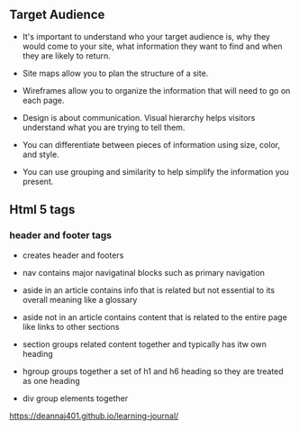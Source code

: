
## Target Audience

- It's important to understand who your target audience
is, why they would come to your site, what information
they want to find and when they are likely to return.

- Site maps allow you to plan the structure of a site.

 - Wireframes allow you to organize the information that
will need to go on each page.

- Design is about communication. Visual hierarchy
 helps
visitors understand what you are trying to tell them.

 - You can differentiate between pieces of information
using size, color, and style.

- You can use grouping and similarity to help simplify
the information you present.

## Html 5 tags


### header and footer tags
- creates header and footers
- nav contains major navigatinal blocks such as primary navigation
- aside in an article contains info that is related but not essential to its overall meaning like a glossary
- aside not in an article contains content that is related to the entire page like links to other sections

- section groups related content together and typically has itw own heading

- hgroup groups together a set of h1 and h6 heading so they are treated as one heading

- div group elements together

https://deannaj401.github.io/learning-journal/
